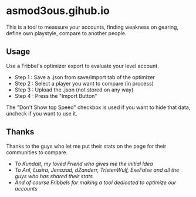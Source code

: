 # asmod3ous.gihub.io
This is a tool to meassure your accounts, finding weakness on gearing, define own playstyle, compare to another people.

## Usage
Use a Fribbel's optimizer export to evaluate your level account.

* Step 1 : Save a .json from save/import tab of the optimizer
* Step 2 : Select a player you want to compare (in process)
* Step 3 : Upload the .json (not stored on any way)
* Step 4 : Press the "Import Button"


The "Don't Show top Speed" checkbox is used if you want to hide that data, uncheck if you want to use it.

## Thanks
Thanks to the guys who let me put their stats on the page for their communities to compare.

* _To Kundalt, my loved Friend who gives me the initial Idea_
* _To Anl, Lusira, Jenazad, dZanderr, TristenWulf, ExeFalse and all the guys who has shared their stats._
*  _And of course Fribbels for making a tool dedicated to optimize our accounts_